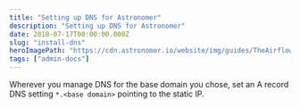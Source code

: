 ```yaml
---
title: "Setting up DNS for Astronomer"
description: "Setting up DNS for Astronomer"
date: 2018-07-17T00:00:00.000Z
slug: "install-dns"
heroImagePath: "https://cdn.astronomer.io/website/img/guides/TheAirflowUI_preview.png"
tags: ["admin-docs"]
---
```


Wherever you manage DNS for the base domain you chose, set an
A record DNS setting `*.<base domain>` pointing to the static IP.
